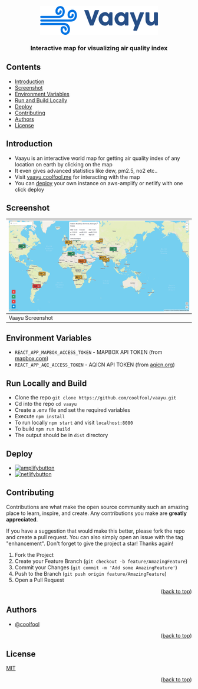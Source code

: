 <div align="center" id = "top">
  <img src="static/vaayu.png"  alt="vaayu logo"/>
  <h3>Interactive map for visualizing air quality index</h3> 
</div>

## Contents
- [Introduction](#introduction)
- [Screenshot](#screenshot)
- [Environment Variables](#environment-variables)
- [Run and Build Locally](#run-locally-and-build)
- [Deploy](#deploy)
- [Contributing](#contributing)
- [Authors](#authors)
- [License](#license)

## Introduction

- Vaayu is an interactive world map for getting air quality index of any location on earth by clicking on the map
- It even gives advanced statistics like dew, pm2.5, no2 etc..
- Visit [vaayu.coolfool.me](https://vaayu.coolfool.me) for interacting with the map
- You can [deploy](#deploy) your own instance on aws-amplify or netlify with one click deploy


## Screenshot

| ![Screenshot](static/screenshot.png) |                                
|-------------------------------|
| Vaayu Screenshot              |                                                                                                                                                            


## Environment Variables

- `REACT_APP_MAPBOX_ACCESS_TOKEN` - MAPBOX API TOKEN (from [mapbox.com](https://www.mapbox.com/))
- `REACT_APP_AQI_ACCESS_TOKEN` - AQICN API TOKEN (from [aqicn.org](https://aqicn.org/api/))

## Run Locally and Build

- Clone the repo `git clone https://github.com/coolfool/vaayu.git`
- Cd into the repo `cd vaayu`
- Create a .env file and set the required variables
- Execute `npm install`
- To run locally `npm start` and visit `localhost:8080`
- To build `npm run build`
- The output should be in `dist` directory

## Deploy

- [![amplifybutton](https://oneclick.amplifyapp.com/button.svg)](https://console.aws.amazon.com/amplify/home#/deploy?repo=https://github.com/coolfool/vaayu)
- [![netlifybutton](https://www.netlify.com/img/deploy/button.svg)](https://app.netlify.com/start/deploy?repository=https://github.com/coolfool/vaayu)


## Contributing

Contributions are what make the open source community such an amazing place to learn, inspire, and create. Any contributions you make are **greatly appreciated**.

If you have a suggestion that would make this better, please fork the repo and create a pull request. You can also simply open an issue with the tag "enhancement".
Don't forget to give the project a star! Thanks again!

1. Fork the Project
2. Create your Feature Branch (`git checkout -b feature/AmazingFeature`)
3. Commit your Changes (`git commit -m 'Add some AmazingFeature'`)
4. Push to the Branch (`git push origin feature/AmazingFeature`)
5. Open a Pull Request

<p align="right">(<a href="#top">back to top</a>)</p>


## Authors

- [@coolfool](https://www.github.com/coolfool)

<p align="right">(<a href="#top">back to top</a>)</p>

## License

[MIT](https://choosealicense.com/licenses/mit/)

<p align="right">(<a href="#top">back to top</a>)</p>
